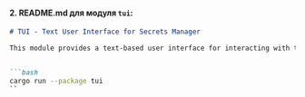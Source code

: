 #### 2. **README.md для модуля `tui`**:

```markdown
# TUI - Text User Interface for Secrets Manager

This module provides a text-based user interface for interacting with the Secrets Manager.


```bash
cargo run --package tui
``
